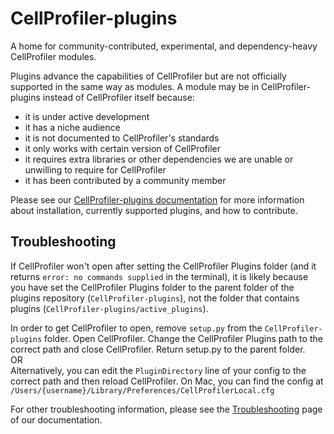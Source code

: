 # CellProfiler-plugins

A home for community-contributed, experimental, and dependency-heavy CellProfiler modules. 

Plugins advance the capabilities of CellProfiler but are not officially supported in the same way as modules.
A module may be in CellProfiler-plugins instead of CellProfiler itself because:
- it is under active development
- it has a niche audience
- it is not documented to CellProfiler's standards
- it only works with certain version of CellProfiler
- it requires extra libraries or other dependencies we are unable or unwilling to require for CellProfiler
- it has been contributed by a community member

Please see our [CellProfiler-plugins documentation](https://plugins.cellprofiler.org) for more information about installation, currently supported plugins, and how to contribute.

## Troubleshooting

If CellProfiler won't open after setting the CellProfiler Plugins folder (and it returns `error: no commands supplied` in the terminal), it is likely because you have set the CellProfiler Plugins folder to the parent folder of the plugins repository (`CellProfiler-plugins`), not the folder that contains plugins (`CellProfiler-plugins/active_plugins`). 

In order to get CellProfiler to open, remove `setup.py` from the `CellProfiler-plugins` folder. 
Open CellProfiler.
Change the CellProfiler Plugins path to the correct path and close CellProfiler. 
Return setup.py to the parent folder.  
OR  
Alternatively, you can edit the `PluginDirectory` line of your config to the correct path and then reload CellProfiler.
On Mac, you can find the config at `/Users/{username}/Library/Preferences/CellProfilerLocal.cfg`

For other troubleshooting information, please see the [Troubleshooting](https://plugins.cellprofiler.org/troubleshooting.html) page of our documentation.
